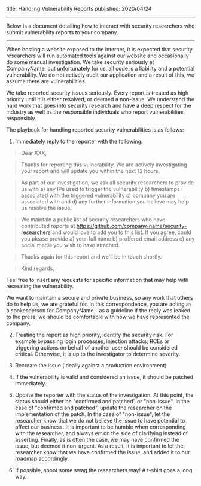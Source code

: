 title: Handling Vulnerability Reports
published: 2020/04/24

---

Below is a document detailing how to interact with security researchers who submit vulnerability reports to your company.

---

When hosting a website exposed to the internet, it is expected that security researchers will run automated tools against our website and occasionally do some manual investigation. We take security seriously at CompanyName, but unfortunately for us, all code is a liability and a potential vulnerability. We do not actively audit our application and a result of this, we assume there are vulnerabilities.

We take reported security issues seriously. Every report is treated as high priority until it is either resolved, or deemed a non-issue. We understand the hard work that goes into security research and have a deep respect for the industry as well as the responsible individuals who report vulnerabilities responsibly.

The playbook for handling reported security vulnerabilities is as follows:

1. Immediately reply to the reporter with the following:

> Dear XXX,

> Thanks for reporting this vulnerability. We are actively investigating your report and will update you within the next 12 hours.

> As part of our investigation, we ask all security researchers to provide us with a) any IPs used to trigger the vulnerability b) timestamps associated with the triggered vulnerability c) company you are associated with and d) any further information you believe may help us resolve the issue.

> We maintain a public list of security researchers who have contributed reports at https://github.com/company-name/security-researchers and would love to add you to this list. If you agree, could you please provide a) your full name b) proffered email address c) any social media you wish to have attached.

> Thanks again for this report and we'll be in touch shortly.

> Kind regards,
<name>

Feel free to insert any requests for specific information that may help with recreating the vulnerability.

We want to maintain a secure and private business, so any work that others do to help us, we are grateful for. In this correspondence, you are acting as a spokesperson for CompanyName - as a guideline if the reply was leaked to the press, we should be comfortable with how we have represented the company.

2. Treating the report as high priority, identify the security risk. For example bypassing login processes, injection attacks, RCEs or triggering actions on behalf of another user should be considered critical. Otherwise, it is up to the investigator to determine severity.

3. Recreate the issue (ideally against a production environment).

4. If the vulnerability is valid and considered an issue, it should be patched immediately.

5. Update the reporter with the status of the investigation. At this point, the status should either be "confirmed and patched" or "non-issue". In the case of "confirmed and patched", update the researcher on the implementation of the patch. In the case of "non-issue", let the researcher know that we do not believe the issue to have potential to affect our business. It is important to be humble when corresponding with the researcher, and always err on the side of clarifying instead of asserting. Finally, as is often the case, we may have confirmed the issue, but deemed it non-urgent. As a result, it is important to let the researcher know that we have confirmed the issue, and added it to our roadmap accordingly.

6. If possible, shoot some swag the researchers way! A t-shirt goes a long way.
